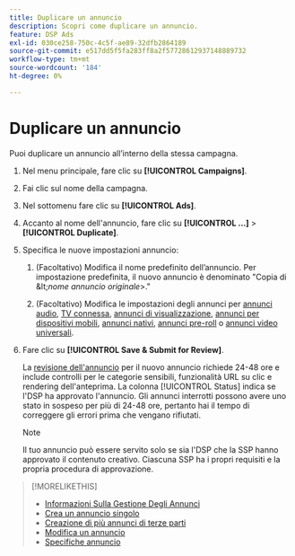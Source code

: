 ```yaml
---
title: Duplicare un annuncio
description: Scopri come duplicare un annuncio.
feature: DSP Ads
exl-id: 030ce258-750c-4c5f-ae89-32dfb2864189
source-git-commit: e517dd5f5fa283ff8a2f57728612937148889732
workflow-type: tm+mt
source-wordcount: '184'
ht-degree: 0%

---
```


# Duplicare un annuncio

Puoi duplicare un annuncio all’interno della stessa campagna.

1. Nel menu principale, fare clic su **[!UICONTROL Campaigns]**.

1. Fai clic sul nome della campagna.

1. Nel sottomenu fare clic su **[!UICONTROL Ads]**.

1. Accanto al nome dell&#39;annuncio, fare clic su **[!UICONTROL ...]** > **[!UICONTROL Duplicate]**.

1. Specifica le nuove impostazioni annuncio:

   1. (Facoltativo) Modifica il nome predefinito dell’annuncio. Per impostazione predefinita, il nuovo annuncio è denominato &quot;Copia di \&lt;*nome annuncio originale*\>.&quot;

   1. (Facoltativo) Modifica le impostazioni degli annunci per [annunci audio](ad-settings-audio.md), [TV connessa](ad-settings-connected-tv.md), [annunci di visualizzazione](ad-settings-display.md), [annunci per dispositivi mobili](ad-settings-mobile.md), [annunci nativi](ad-settings-native.md), [annunci pre-roll](ad-settings-pre-roll.md) o [annunci video universali](ad-settings-universal-video.md).

1. Fare clic su **[!UICONTROL Save & Submit for Review]**.

   La [revisione dell&#39;annuncio](ad-about.md) per il nuovo annuncio richiede 24-48 ore e include controlli per le categorie sensibili, funzionalità URL su clic e rendering dell&#39;anteprima. La colonna [!UICONTROL Status] indica se l&#39;DSP ha approvato l&#39;annuncio. Gli annunci interrotti possono avere uno stato in sospeso per più di 24-48 ore, pertanto hai il tempo di correggere gli errori prima che vengano rifiutati.

   >[!NOTE]
   >
   >Il tuo annuncio può essere servito solo se sia l&#39;DSP che la SSP hanno approvato il contenuto creativo. Ciascuna SSP ha i propri requisiti e la propria procedura di approvazione.

>[!MORELIKETHIS]
>
>* [Informazioni Sulla Gestione Degli Annunci](ad-about.md)
>* [Crea un annuncio singolo](ad-create.md)
>* [Creazione di più annunci di terze parti](ad-create-multiple.md)
>* [Modifica un annuncio](ad-edit.md)
>* [Specifiche annuncio](ad-specs.md)
